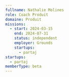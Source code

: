 ```yaml
---
fullname: Nathalie Molines
role: Coach Produit
domaine: Produit
missions:
  - start: 2024-03-15
    end: 2024-07-31
    status: independent
    employer: Grounds 
    startups:
      - partaj
startups:
  - partaj
memberType: beta
---
```


